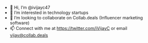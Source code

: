 - 👋 Hi, I’m @ivijayc47
- 👀 I’m interested in technology startups
- 💞️ I’m looking to collaborate on Collab.deals (Influencer marketing software) 
- 📫 Connect with me at https://twitter.com/iVijayC or email vijay@collab.deals

<!---
ivijayc47/ivijayc47 is a ✨ special ✨ repository because its `README.md` (this file) appears on your GitHub profile.
You can click the Preview link to take a look at your changes.
--->
